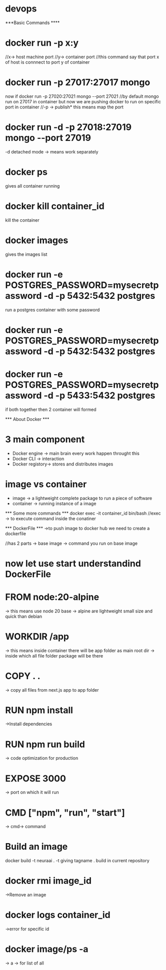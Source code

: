 # devops
***Basic Commands ****

# docker run -p x:y
//x-> host machine port
//y-> container port
//this command say that port x of host is connnect to port y of container

# docker run -p 27017:27017 mongo
now if docker run -p 27020:27021 mongo --port 27021
//by default mongo run on 27017 in container but now we are pushing docker to run on specific port in container
//-p -> publish* this means map the port

# docker run -d -p 27018:27019 mongo --port 27019
-d detached mode -> means work separately 

# docker ps
gives all container running

# docker kill container_id
kill the container

# docker images 
gives the images list

# docker run -e POSTGRES_PASSWORD=mysecretpassword -d -p 5432:5432 postgres
run a postgres container with some password

# docker run -e POSTGRES_PASSWORD=mysecretpassword -d -p 5432:5432 postgres
# docker run -e POSTGRES_PASSWORD=mysecretpassword -d -p 5433:5432 postgres
if both together then 2 container will formed 


*** About Docker  ***

# 3 main component 
* Docker engine -> main brain every work happen throught this
* Docker CLI -> interaction
* Docker registory-> stores and distributes images

# image vs container
* image -> a lightweight complete package to run a piece of software 
* container -> running instance of a image



*** Some more commands ***
docker exec -it container_id bin/bash
//exec -> to execute command inside the conatiner


*** DockerFile ***
->to push image to docker hub we need to create a dockerfile

//has 2 parts
-> base image
-> command you run on base image

# now let use start understandind DockerFile 


# FROM node:20-alpine
-> this means use node 20 base
-> alpine are lightweight small size and quick than debian

# WORKDIR /app
-> this means inside container there will be app folder as main root dir
-> inside which all file folder package will be there

# COPY . .
-> copy all files from next.js app to app folder

# RUN npm install
->Install dependencies

# RUN npm run build
-> code optimization for production

# EXPOSE 3000
-> port on which it will run 

# CMD ["npm", "run", "start"]
-> cmd-> command 

# Build an image
docker build -t neuraai .
-t giving tagname
. build in current repository

# docker rmi image_id
->Remove an image

# docker logs container_id
->error for specific id

# docker image/ps -a 
-> a -> for list of all









